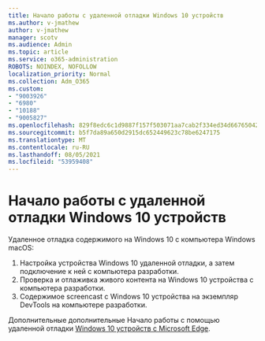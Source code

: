 ```yaml
---
title: Начало работы с удаленной отладки Windows 10 устройств
ms.author: v-jmathew
author: v-jmathew
manager: scotv
ms.audience: Admin
ms.topic: article
ms.service: o365-administration
ROBOTS: NOINDEX, NOFOLLOW
localization_priority: Normal
ms.collection: Adm_O365
ms.custom:
- "9003926"
- "6980"
- "10188"
- "9005827"
ms.openlocfilehash: 829f8edc6c1d9887f157f503071aa7cab2f334ed34d66765042a42a4d7d97113
ms.sourcegitcommit: b5f7da89a650d2915dc652449623c78be6247175
ms.translationtype: MT
ms.contentlocale: ru-RU
ms.lasthandoff: 08/05/2021
ms.locfileid: "53959408"
---
```

# <a name="get-started-with-remotely-debugging-windows-10-devices"></a>Начало работы с удаленной отладки Windows 10 устройств

Удаленное отладка содержимого на Windows 10 с компьютера Windows macOS:

1. Настройка устройства Windows 10 удаленной отладки, а затем подключение к ней с компьютера разработки.
2. Проверка и отлаживка живого контента на Windows 10 устройства с компьютера разработки.
3. Содержимое screencast с Windows 10 устройства на экземпляр DevTools на компьютере разработки.

Дополнительные дополнительные Начало работы с помощью удаленной отладки [Windows 10 устройств с Microsoft Edge](https://go.microsoft.com/fwlink/?linkid=2142172).
